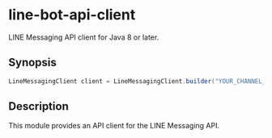 # line-bot-api-client

LINE Messaging API client for Java 8 or later.

## Synopsis

```java
LineMessagingClient client = LineMessagingClient.builder("YOUR_CHANNEL_TOKEN").build();
```

## Description

This module provides an API client for the LINE Messaging API.
